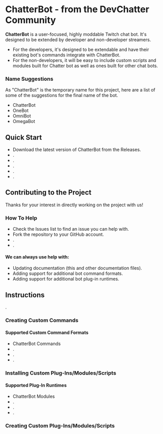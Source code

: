 # ChatterBot - from the DevChatter Community

**ChatterBot** is a user-focused, highly moddable Twitch chat bot. It's designed to be extended by developer and non-developer streamers.
- For the developers, it's designed to be extendable and have their existing bot's commands integrate with ChatterBot.
- For the non-developers, it will be easy to include custom scripts and modules built for Chatter bot as well as ones built for other chat bots.

### Name Suggestions
As "ChatterBot" is the temporary name for this project, here are a list of some of the suggestions for the final name of the bot.
- ChatterBot
- OneBot
- OmniBot
- OmegaBot

## Quick Start

- Download the latest version of ChatterBot from the Releases.
- .
- .
- .
- .
- .

## Contributing to the Project
Thanks for your interest in directly working on the project with us!

### How To Help
- Check the Issues list to find an issue you can help with.
- Fork the repository to your GitHub account.
- .
- .


#### We can always use help with:
- Updating documentation (this and other documentation files).
- Adding support for additional bot command formats.
- Adding support for additional bot plug-in runtimes.

## Instructions

.

### Creating Custom Commands

#### Supported Custom Command Formats

- ChatterBot Commands
- .
- .
- .

### Installing Custom Plug-Ins/Modules/Scripts


#### Supported Plug-In Runtimes

- ChatterBot Modules
- .
- .
- .


### Creating Custom Plug-Ins/Modules/Scripts
